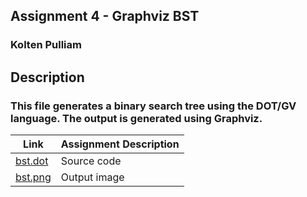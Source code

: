 ##  Assignment 4 - Graphviz BST
### Kolten Pulliam

## Description
### This file generates a binary search tree using the DOT/GV language. The output is generated using Graphviz.

| Link                                                                                                    | Assignment Description |
| ------------------------------------------------------------------------------------------------------- | ---------------------- |
| [bst.dot](https://github.com/klpulliam-37/4883-SoftwareTools-Pulliam/tree/main/Assignments/A04/bst.dot) | Source code            |
| [bst.png](https://github.com/klpulliam-37/4883-SoftwareTools-Pulliam/tree/main/Assignments/A04/bst.png) | Output image           |
